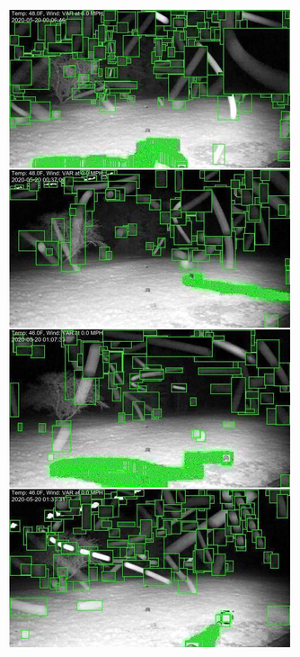 ![20200520-000646-003651](in/20200520/20200520-000646-003651_0_.jpg)
![20200520-003656-010701](in/20200520/20200520-003656-010701_0_.jpg)
![20200520-010706-013711](in/20200520/20200520-010706-013711_0_.jpg)
![20200520-013716-020721](in/20200520/20200520-013716-020721_0_.jpg)
